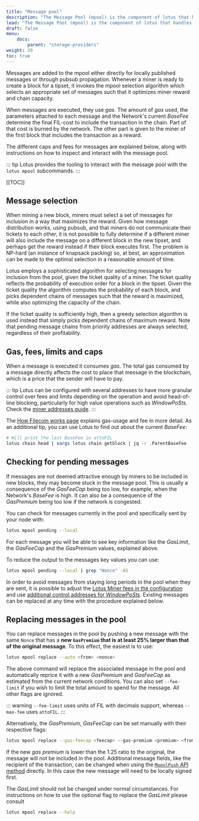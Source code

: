 ```yaml
---
title: "Message pool"
description: "The Message Pool (mpool) is the component of lotus that handles pending messages for inclusion in the chain."
lead: "The Message Pool (mpool) is the component of lotus that handles pending messages for inclusion in the chain."
draft: false
menu:
    docs:
        parent: "storage-providers"
weight: 20
toc: true
---
```


Messages are added to the mpool either directly for locally published messages or through pubsub propagation. Whenever a miner is ready to create a block for a tipset, it invokes the mpool selection algorithm which selects an appropriate set of messages such that it optimizes miner reward and chain capacity.

When messages are executed, they use _gas_. The amount of _gas_ used, the parameters attached to each message and the Network's current _BaseFee_ determine the final FIL-cost to include the transaction in the chain. Part of that cost is burned by the network. The other part is given to the miner of the first block that includes the transaction as a reward.

The different caps and fees for messages are explained below, along with instructions on how to inspect and interact with the message pool.

::: tip
Lotus provides the tooling to interact with the message pool with the `lotus mpool` subcommands.
:::

[[TOC]]

## Message selection

When mining a new block, miners must select a set of messages for inclusion in a way that maximizes the reward. Given how message distribution works, using pubsub, and that miners do not communicate their tickets to each other, it is not possible to fully determine if a different miner will also include the message on a different block in the new tipset, and perhaps get the reward instead if their block executes first. The problem is NP-hard (an instance of knapsack packing) so, at best, an approximation can be made to the optimal selection in a reasonable amount of time.

Lotus employs a sophisticated algorithm for selecting messages for inclusion from the pool, given the ticket quality of a miner. The ticket quality reflects the probability of execution order for a block in the tipset. Given the ticket quality the algorithm computes the probability of each block, and picks dependent chains of messages such that the reward is maximized, while also optimizing the capacity of the chain.

If the ticket quality is sufficiently high, then a greedy selection algorithm is used instead that simply picks dependent chains of maximum reward. Note that pending message chains from priority addresses are always selected, regardless of their profitability.

## Gas, fees, limits and caps

When a message is executed it consumes _gas_. The total gas consumed by a message directly affects the cost to place that message in the blockchain, which is a price that the sender will have to pay.

::: tip
Lotus can be configured with several addresses to have more granular control over fees and limits depending on the operation and avoid head-of-line blocking, particularly for high value operations such as _WindowPoSts_. Check the [miner addresses guide](miner-addresses.md).
:::

The [How Filecoin works page](../../about-filecoin/how-filecoin-works.md) explains gas-usage and fee in more detail. As an additional tip, you can use Lotus to find out about the current _BaseFee_:

```sh
# Will print the last BaseFee in attoFIL
lotus chain head | xargs lotus chain getblock | jq -r .ParentBaseFee
```

## Checking for pending messages

If messages are not deemed attractive enough by miners to be included in new blocks, they may become stuck in the message pool. This is usually a consequence of the _GasFeeCap_ being too low, for example, when the Network's _BaseFee_ is high. It can also be a consequence of the _GasPremium_ being too low if the network is congested.

You can check for messages currently in the pool and specifically sent by your node with:

```sh
lotus mpool pending --local
```

For each message you will be able to see key information like the _GasLimit_, the _GasFeeCap_ and the _GasPremium_ values, explained above.

To reduce the output to the messages key values you can use:

```sh
lotus mpool pending --local | grep "Nonce" -A5
```

In order to avoid messages from staying long periods in the pool when they are sent, it is possible to adjust the [Lotus Miner fees in the configuration](miner-configuration.md) and use [additional control addresses for _WindowPoSts_](miner-addresses.md). Existing messages can be replaced at any time with the procedure explained below.

## Replacing messages in the pool

You can replace messages in the pool by pushing a new message with the same `Nonce` that has a **new `GasPremium` that is at least 25% larger than that of the original message**. To this effect, the easiest is to use:

```sh
lotus mpool replace --auto <from> <nonce>
```

The above command will replace the associated message in the pool and automatically reprice it with a new _GasPremium_ and _GasFeeCap_ as estimated from the current network conditions. You can also set `--fee-limit` if you wish to limit the total amount to spend for the message. All other flags are ignored.

::: warning
`--fee-limit` uses units of FIL with decimals support, whereas `--max-fee` uses `attoFIL`.
:::  

Alternatively, the _GasPremium_, _GasFeeCap_ can be set manually with their respective flags:

```sh
lotus mpool replace --gas-feecap <feecap> --gas-premium <premium> <from> <nonce>
```

If the new _gas premium_ is lower than the 1.25 ratio to the original, the message will not be included in the pool. Additional message fields, like the recipient of the transaction, can be changed when using the [`MpoolPush` API method](../../reference/lotus-api.md) directly. In this case the new message will need to be locally signed first.

The _GasLimit_ should not be changed under normal circumstances. For instructions on how to use the optional flag to replace the _GasLimit_ please consult

```sh
lotus mpool replace --help
```
